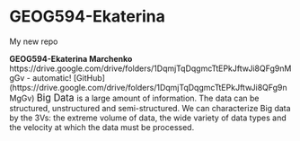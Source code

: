 # GEOG594-Ekaterina
My new repo
<html>
<b> GEOG594-Ekaterina Marchenko </b>
</br>
https://drive.google.com/drive/folders/1DqmjTqDqgmcTtEPkJftwJi8QFg9nMgGv - automatic!
[GitHub](https://drive.google.com/drive/folders/1DqmjTqDqgmcTtEPkJftwJi8QFg9nMgGv)
</b>
<big> Big Data </big> is a large amount of information. The data can be structured, unstructured and semi-structured. We can characterize
</b>
Big data by the 3Vs: the extreme volume of data, the wide variety of data types and the velocity at which the data must be processed. 
</html>
